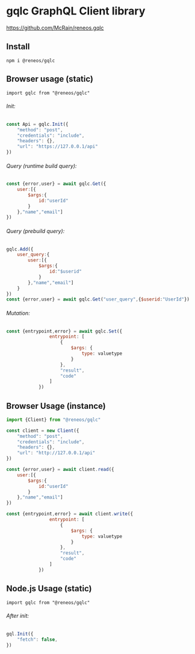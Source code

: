 # gqlc GraphQL Client library
https://github.com/McRain/reneos.gqlc

## Install

```npm i @reneos/gqlc```

## Browser usage (static)

```import gqlc from "@reneos/gqlc"```

###### Init:

```js
const Api = gqlc.Init({
	"method": "post",
	"credentials": "include",
	"headers": {},
	"url": "https://127.0.0.1/api"
})
```

###### Query (runtime build query):

```js
const {error,user} = await gqlc.Get({
	user:[{
		$args:{
			id:"userId"
		}
	},"name","email"]
})
```

###### Query (prebuild query):

```js
gqlc.Add({
	user_query:{
		user:[{
			$args:{
				id:"$userid"
			}
		},"name","email"]
	}
})
const {error,user} = await gqlc.Get("user_query",{$userid:"UserId"})
```

###### Mutation:
   
```js
const {entrypoint,error} = await gqlc.Set({
				entrypoint: [
					{
						$args: {
							type: valuetype
						}
					},
					"result",
					"code"
				]
			})
```

## Browser Usage (instance)

```js
import {Client} from "@reneos/gqlc"

const client = new Client({
	"method": "post",
	"credentials": "include",
	"headers": {},
	"url": "http://127.0.0.1/api"
})

const {error,user} = await client.read({
	user:[{
		$args:{
			id:"userId"
		}
	},"name","email"]
})

const {entrypoint,error} = await client.write({
				entrypoint: [
					{
						$args: {
							type: valuetype
						}
					},
					"result",
					"code"
				]
			})
```

## Node.js Usage (static)

```import gqlc from "@reneos/gqlc"```

###### After init:

```js
gql.Init({
	"fetch": false,
})
```